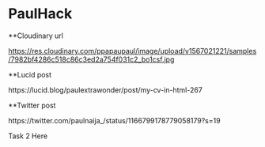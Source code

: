 # PaulHack

  **Cloudinary url


https://res.cloudinary.com/ppapaupaul/image/upload/v1567021221/samples/7982bf4286c518c86c3ed2a754f031c2_bo1csf.jpg


**Lucid post 
<p>https://lucid.blog/paulextrawonder/post/my-cv-in-html-267


**Twitter post 
<p>https://twitter.com/paulnaija_/status/1166799178779058179?s=19
 
 <p> Task 2 Here
